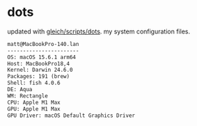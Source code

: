 # dots

updated with [gleich/scripts/dots](https://github.com/gleich/scripts/tree/main/dots). my system configuration files.

```txt
matt@MacBookPro-140.lan 
----------------------- 
OS: macOS 15.6.1 arm64 
Host: MacBookPro18,4 
Kernel: Darwin 24.6.0 
Packages: 191 (brew) 
Shell: fish 4.0.6 
DE: Aqua 
WM: Rectangle 
CPU: Apple M1 Max 
GPU: Apple M1 Max 
GPU Driver: macOS Default Graphics Driver
```